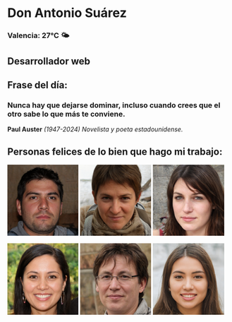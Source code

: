 # Don Antonio Suárez
### Valencia:  27°C 🌤️
## Desarrollador web
## Frase del día:
<!-- START QUOTE -->
### Nunca hay que dejarse dominar, incluso cuando crees que el otro sabe lo que más te conviene.
**Paul Auster** *(1947-2024) Novelista y poeta estadounidense.*
<!-- END QUOTE -->






## Personas felices de lo bien que hago mi trabajo:

<p float="left">
  <img src="src/image_0.png" width="32%" />
  <img src="src/image_1.png" width="32%" /> 
  <img src="src/image_2.png" width="32%" />
</p>
<p float="left">
  <img src="src/image_3.png" width="32%" />
  <img src="src/image_4.png" width="32%" /> 
  <img src="src/image_5.png" width="32%" />
</p>